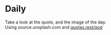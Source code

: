 # Daily

Take a look at the quote, and the image of the day.  
Using source.unsplash.com and [quotes.rest/qod](https://quotes.rest/qod)
